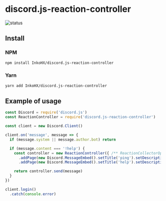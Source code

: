 # discord.js-reaction-controller

![status](https://img.shields.io/badge/STATUS-WIP-red)

## Install

### NPM

```bash
npm install InkoHX/discord.js-reaction-controller
```

### Yarn

```bash
yarn add InkoHX/discord.js-reaction-controller
```

## Example of usage

```js
const Discord = require('discord.js')
const ReactionController = require('discord.js-reaction-controller')

const client = new Discord.Client()

client.on('message', message => {
  if (message.system || message.author.bot) return

  if (message.content === '!help') {
    const controller = new ReactionController({ /** ReactionCollectorOptions */ })
      .addPage(new Discord.MessageEmbed().setTitle('ping').setDescription('pong'))
      .addPage(new Discord.MessageEmbed().setTitle('help').setDescription('command list'))

    return controller.send(message)
  }
})

client.login()
  .catch(console.error)
```
